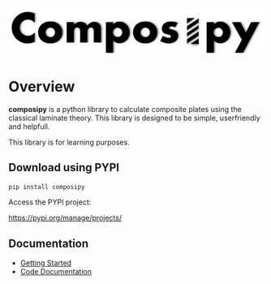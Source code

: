 ![composipy Logo](docs/images/composipy_logo.PNG)

# Overview

**composipy** is a python library to calculate composite plates using the classical laminate theory. This library is designed to be simple, userfriendly and helpfull.

This library is for learning purposes. 


## Download using PYPI
```shell
pip install composipy
```

Access the PYPI project:

https://pypi.org/manage/projects/

## Documentation

- [Getting Started](https://rafaelpsilva07.github.io/composipy/buildDocs/html/userGuide/getting_start.html)
- [Code Documentation](https://rafaelpsilva07.github.io/composipy/buildDocs/html/reference/classes.html)

